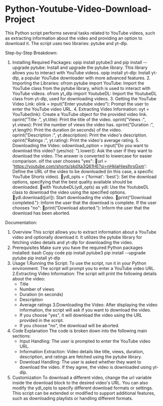 # Python-Youtube-Video-Download-Project

This Python script performs several tasks related to YouTube videos, such as extracting information about the video and providing an option to download it. The script uses two libraries: pytube and yt-dlp.

Step-by-Step Breakdown: 
1. Installing Required Packages:
    opip install pytube3 and pip install --upgrade pytube: Install and upgrade the pytube library. This library allows you to interact with YouTube videos.
    opip install yt-dlp: Install yt-dlp, a popular YouTube downloader with more advanced features.
    2. Importing the Libraries:
      ofrom pytube import YouTube: Import the YouTube class from the pytube library, which is used to interact with YouTube videos.
      ofrom yt_dlp import YoutubeDL: Import the YoutubeDL class from yt-dlp, used for downloading videos.
    3. Getting the YouTube Video Link:
      olink = input("Enter youtube video"): Prompt the user to enter the YouTube video URL.
    4. Extracting Video Information:
      oyt = YouTube(link): Create a YouTube object for the provided video link.
      oprint("Title :", yt.title): Print the title of the video.
      oprint("Views :", yt.views): Print the number of views the video has.
      oprint("Duration :", yt.length): Print the duration (in seconds) of the video.
      oprint("Description :", yt.description): Print the video's description.
      oprint("Ratings :", yt.rating): Print the video's average rating.
    5. Downloading the Video:
       odownload_option = input("Do you want to download this video? (yes/no): ").lower(): Ask the user if they want to download the video. The answer is converted to lowercase for easier comparison.
       oIf the user chooses "yes":
       url = 'https://youtube.com/shorts/skdXa3Q61HE?si=nHklaHieslhrsGxm': Define the URL of the video to be downloaded (in this case, a specific YouTube Shorts video).
       ydl_opts = {'format': 'best'}: Set the download options, specifying that the best quality available should be downloaded.
       with YoutubeDL(ydl_opts) as ydl: Use the YoutubeDL class to download the video using the specified options.
       ydl.download([url]): Start downloading the video.
       print("Download completed."): Inform the user that the download is complete.
       If the user chooses "no":
       print("Download aborted."): Inform the user that the download has been aborted.

Documentation:
1. Overview
This script allows you to extract information about a YouTube video and optionally download it. It utilizes the pytube library for fetching video details and yt-dlp for downloading the video.
2. Prerequisites
Make sure you have the required Python packages installed:
bash
Copy code
pip install pytube3
pip install --upgrade pytube
pip install yt-dlp
3. Usage
    1.Running the Script:
    To use the script, run it in your Python environment. The script will prompt you to enter a YouTube video URL.
    2.Extracting Video Information:
    The script will print the following details about the video:
     * Title
     * Number of views
     * Duration (in seconds)
     * Description
     * Average ratings
    3.Downloading the Video:
     After displaying the video information, the script will ask if you want to download the video.
     * If you choose "yes", it will download the video using the URL provided in the script.
     * If you choose "no", the download will be aborted.
4. Code Explanation
The code is broken down into the following main sections:
    * Input Handling: The user is prompted to enter the YouTube video URL.
    * Information Extraction: Video details like title, views, duration, description, and ratings are fetched using the pytube library.
    * Download Handling: The user is asked whether they want to download the video. If they agree, the video is downloaded using yt-dlp.
5. Customization
To download a different video, change the url variable inside the download block to the desired video's URL. You can also modify the ydl_opts to specify different download formats or settings.
This script can be extended or modified to support additional features, such as downloading playlists or handling different formats.
